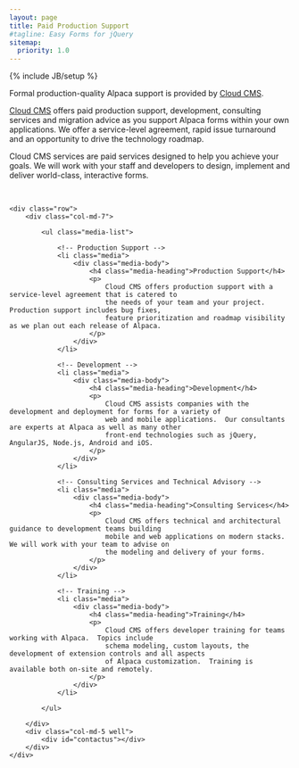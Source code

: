 ```yaml
---
layout: page
title: Paid Production Support
#tagline: Easy Forms for jQuery
sitemap:
  priority: 1.0
---
```

{% include JB/setup %}

Formal production-quality Alpaca support is provided by <a href="https://www.cloudcms.com" target="_blank">Cloud CMS</a>.

<a href="https://www.cloudcms.com" target="_blank">Cloud CMS</a> offers paid production support, development, consulting services and migration advice
as you support Alpaca forms within your own applications.  We offer a service-level agreement, rapid issue turnaround
and an opportunity to drive the technology roadmap.

Cloud CMS services are paid services designed to help you achieve your goals.  We will work with your staff and
developers to design, implement and deliver world-class, interactive forms.

<br/>

<div class="container-fluid">

    <div class="row">
        <div class="col-md-7">

            <ul class="media-list">

                <!-- Production Support -->
                <li class="media">
                    <div class="media-body">
                        <h4 class="media-heading">Production Support</h4>
                        <p>
                            Cloud CMS offers production support with a service-level agreement that is catered to
                            the needs of your team and your project.  Production support includes bug fixes,
                            feature prioritization and roadmap visibility as we plan out each release of Alpaca.
                        </p>
                    </div>
                </li>

                <!-- Development -->
                <li class="media">
                    <div class="media-body">
                        <h4 class="media-heading">Development</h4>
                        <p>
                            Cloud CMS assists companies with the development and deployment for forms for a variety of
                            web and mobile applications.  Our consultants are experts at Alpaca as well as many other
                            front-end technologies such as jQuery, AngularJS, Node.js, Android and iOS.
                        </p>
                    </div>
                </li>

                <!-- Consulting Services and Technical Advisory -->
                <li class="media">
                    <div class="media-body">
                        <h4 class="media-heading">Consulting Services</h4>
                        <p>
                            Cloud CMS offers technical and architectural guidance to development teams building
                            mobile and web applications on modern stacks.  We will work with your team to advise on
                            the modeling and delivery of your forms.
                        </p>
                    </div>
                </li>

                <!-- Training -->
                <li class="media">
                    <div class="media-body">
                        <h4 class="media-heading">Training</h4>
                        <p>
                            Cloud CMS offers developer training for teams working with Alpaca.  Topics include
                            schema modeling, custom layouts, the development of extension controls and all aspects
                            of Alpaca customization.  Training is available both on-site and remotely.
                        </p>
                    </div>
                </li>

            </ul>

        </div>
        <div class="col-md-5 well">
            <div id="contactus"></div>
        </div>
    </div>

</div>

<script type="text/javascript" src="{{ BASE_PATH }}/js/contact.js"></script>


